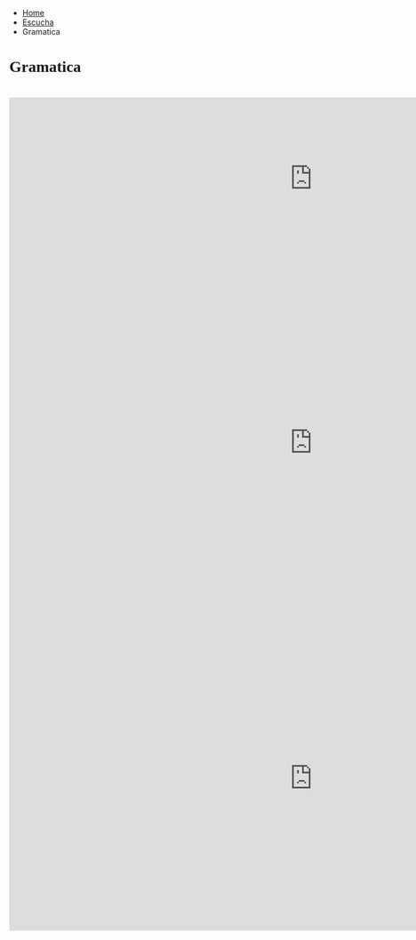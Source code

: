 

<ul class="breadcrumb">
  <li><a href="index.html">Home</a></li>
  <li><a href="Escucha.html">Escucha</a></li>
  <li>Gramatica</li>
  </ul>

<html>
<body>

<h1 style="font-family:Cooper Black;"> Gramatica <h1>

<body background="rainbow.jpg">










<iframe src="https://h5p.org/h5p/embed/136158" width="1090" height="291" frameborder="0" allowfullscreen="allowfullscreen"></iframe><script src="https://h5p.org/sites/all/modules/h5p/library/js/h5p-resizer.js" charset="UTF-8"></script>


<iframe src="https://h5p.org/h5p/embed/151642" width="1090" height="660" frameborder="0" allowfullscreen="allowfullscreen"></iframe><script src="https://h5p.org/sites/all/modules/h5p/library/js/h5p-resizer.js" charset="UTF-8"></script>

<iframe src="https://h5p.org/h5p/embed/165917" width="1090" height="548" frameborder="0" allowfullscreen="allowfullscreen"></iframe><script src="https://h5p.org/sites/all/modules/h5p/library/js/h5p-resizer.js" charset="UTF-8"></script>
